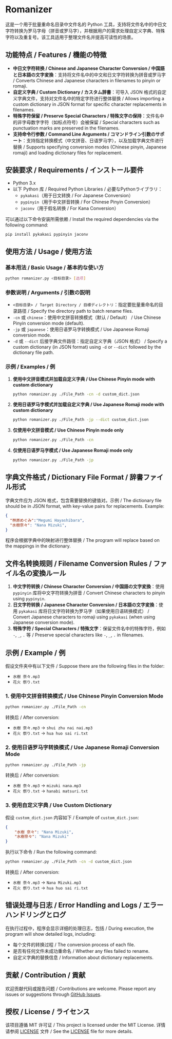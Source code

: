 # Romanizer

这是一个用于批量重命名目录中文件名的 Python 工具，支持将文件名中的中日文字符转换为罗马字母（拼音或罗马字），并根据用户的需求处理自定义字典、特殊字符以及重复号。该工具适用于整理文件名并提高可读性的场景。

## 功能特点 / Features / 機能の特徴

- **中日文字符转换 / Chinese and Japanese Character Conversion / 中国語と日本語の文字変換**：支持将文件名中的中文和日文字符转换为拼音或罗马字 / Converts Chinese and Japanese characters in filenames to pinyin or romaji.
- **自定义字典 / Custom Dictionary / カスタム辞書**：可导入 JSON 格式的自定义字典文件，支持对文件名中的特定字符进行整体替换 / Allows importing a custom dictionary in JSON format for specific character replacements in filenames.
- **特殊字符保留 / Preserve Special Characters / 特殊文字の保持**：文件名中的非字母数字字符（如标点符号）会被保留 / Special characters such as punctuation marks are preserved in the filenames.
- **支持命令行参数 / Command Line Arguments / コマンドライン引数のサポート**：支持指定转换模式（中文拼音、日语罗马字），以及加载字典文件进行替换 / Supports specifying conversion modes (Chinese pinyin, Japanese romaji) and loading dictionary files for replacement.

## 安装要求 / Requirements / インストール要件

- Python 3.x
- 以下 Python 库 / Required Python Libraries / 必要なPythonライブラリ：
  - `pykakasi`（用于日文转换 / For Japanese Conversion）
  - `pypinyin`（用于中文拼音转换 / For Chinese Pinyin Conversion）
  - `jaconv`（用于假名转换 / For Kana Conversion）
  

可以通过以下命令安装所需依赖 / Install the required dependencies via the following command:

```bash
pip install pykakasi pypinyin jaconv
```

## 使用方法 / Usage / 使用方法

### 基本用法 / Basic Usage / 基本的な使い方

```bash
python romanizer.py <目标目录> [选项]
```

### 参数说明 / Arguments / 引数の説明

- `<目标目录> / Target Directory / 目標ディレクトリ`：指定要批量重命名的目录路径 / Specify the directory path to batch rename files.
- `-cn` 或 `chinese`：使用中文拼音转换模式（默认 / Default） / Use Chinese Pinyin conversion mode (default).
- `-jp` 或 `japanese`：使用日语罗马字转换模式 / Use Japanese Romaji conversion mode.
- `-d` 或 `--dict` 后接字典文件路径：指定自定义字典（JSON 格式） / Specify a custom dictionary (in JSON format) using `-d` or `--dict` followed by the dictionary file path.

### 示例 / Examples / 例

1. **使用中文拼音模式并加载自定义字典 / Use Chinese Pinyin mode with custom dictionary**

   ```bash
   python romanizer.py ./File_Path -cn -d custom_dict.json
   ```

2. **使用日语罗马字模式并加载自定义字典 / Use Japanese Romaji mode with custom dictionary**

   ```bash
   python romanizer.py ./File_Path -jp --dict custom_dict.json
   ```

3. **仅使用中文拼音模式 / Use Chinese Pinyin mode only**

   ```bash
   python romanizer.py ./File_Path -cn
   ```

4. **仅使用日语罗马字模式 / Use Japanese Romaji mode only**

   ```bash
   python romanizer.py ./File_Path -jp
   ```

## 字典文件格式 / Dictionary File Format / 辞書ファイル形式

字典文件应为 JSON 格式，包含需要替换的键值对。示例 / The dictionary file should be in JSON format, with key-value pairs for replacements. Example:

```json
{
  "林原めぐみ":"Megumi Hayashibara",
  "水樹奈々": "Nana Mizuki",
}
```

程序会根据字典中的映射进行整体替换 / The program will replace based on the mappings in the dictionary.

## 文件名转换规则 / Filename Conversion Rules / ファイル名の変換ルール

1. **中文字符转换 / Chinese Character Conversion / 中国語の文字変換**：使用 `pypinyin` 库将中文字符转换为拼音 / Convert Chinese characters to pinyin using `pypinyin`.
2. **日文字符转换 / Japanese Character Conversion / 日本語の文字変換**：使用 `pykakasi` 库将日文字符转换为罗马字（如果使用日语转换模式） / Convert Japanese characters to romaji using `pykakasi` (when using Japanese conversion mode).
4. **特殊字符 / Special Characters / 特殊文字**：保留文件名中的特殊字符，例如 `-`, `_`, `.` 等 / Preserve special characters like `-`, `_`, `.` in filenames.

## 示例 / Example / 例

假设文件夹中有以下文件 / Suppose there are the following files in the folder:

- `水樹 奈々.mp3`
- `花火 祭り.txt`

### 1. **使用中文拼音转换模式 / Use Chinese Pinyin Conversion Mode**

```bash
python romanizer.py ./File_Path -cn
```

转换后 / After conversion:

- `水樹 奈々.mp3` -> `shui zhu nai nai.mp3`
- `花火 祭り.txt` -> `hua huo sai ri.txt`

### 2. **使用日语罗马字转换模式 / Use Japanese Romaji Conversion Mode**

```bash
python romanizer.py ./File_Path -jp
```

转换后 / After conversion:

- `水樹 奈々.mp3` -> `mizuki nana.mp3`
- `花火 祭り.txt` -> `hanabi matsuri.txt`

### 3. **使用自定义字典 / Use Custom Dictionary**

假设 `custom_dict.json` 内容如下 / Example of `custom_dict.json`:

```json
{
    "水樹 奈々": "Nana Mizuki",
    "水樹奈々": "Nana Mizuki"
}
```

执行以下命令 / Run the following command:

```bash
python romanizer.py ./File_Path -cn -d custom_dict.json
```

转换后 / After conversion:

- `水樹 奈々.mp3` -> `Nana Mizuki.mp3`
- `花火 祭り.txt` -> `hua huo sai ri.txt`

## 错误处理与日志 / Error Handling and Logs / エラーハンドリングとログ

在执行过程中，程序会显示详细的处理日志，包括 / During execution, the program will show detailed logs, including:

- 每个文件的转换过程 / The conversion process of each file.
- 是否有任何文件未成功重命名 / Whether any files failed to rename.
- 自定义字典的替换信息 / Information about dictionary replacements.

## 贡献 / Contribution / 貢献

欢迎贡献代码或报告问题 / Contributions are welcome. Please report any issues or suggestions through [GitHub Issues](https://github.com/yourusername/yourrepo/issues).

## 授权 / License / ライセンス

该项目遵循 MIT 许可证 / This project is licensed under the MIT License. 详情请参阅 [LICENSE](LICENSE) 文件 / See the [LICENSE](LICENSE) file for more details.

